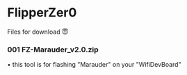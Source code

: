 # FlipperZer0
Files for download 😇

### 001 FZ-Marauder_v2.0.zip
• this tool is for flashing "Marauder" on your "WifiDevBoard"


